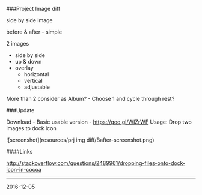 ###Project Image diff

side by side image

before & after - simple


2 images

- side by side
- up & down
- overlay
	- horizontal
	- vertical
	- adjustable

More than 2 consider as Album?
	- Choose 1 and cycle through rest?

###Update

Download - Basic usable version - https://goo.gl/WIZrWF
Usage: Drop two images to dock icon


![screenshot](resources/prj img diff/Bafter-screenshot.png)



####Links

http://stackoverflow.com/questions/2489961/dropping-files-onto-dock-icon-in-cocoa

---
2016-12-05

